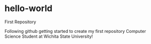 # hello-world
First Repository

Following github getting started to create my first repository
Computer Science Student at Wichita State University!
